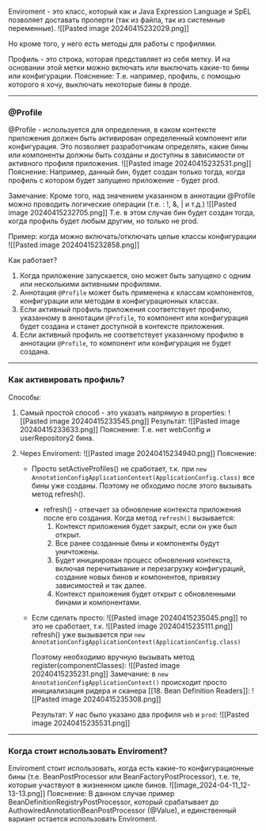 Enviroment - это класс, который как и Java Expression Language и SpEL позволяет доставать проперти (так из файла, так из системные переменные).
![[Pasted image 20240415232029.png]]

Но кроме того, у него есть методы для работы с профилями.

Профиль - это строка, которая представляет из себя метку. И на основании этой метки можно включать или выключать какие-то бины или конфигурации.
Пояснение: Т.е. например, профиль, с помощью которого я хочу, выключать некоторые бины в проде.

---

### @Profile

@Profile - используется для определения, в каком контексте приложения должен быть активирован определенный компонент или конфигурация. Это позволяет разработчикам определять, какие бины или компоненты должны быть созданы и доступны в зависимости от активного профиля приложения.
![[Pasted image 20240415232531.png]]
Пояснение: Например, данный бин, будет создан только тогда, когда профиль с котором будет запущено приложение - будет prod.

Замечание: Кроме того, над значением указанном в аннотации @Profile можно проводить логические операции (т.е. : !, &, | и т.д.)
![[Pasted image 20240415232705.png]]
	Т.е. в этом случае бин будет создан тогда, когда профиль будет любым другим, но только не prod.

Пример: когда можно включать/отключать целые классы конфигурации
![[Pasted image 20240415232858.png]]

Как работает?
1. Когда приложение запускается, оно может быть запущено с одним или несколькими активными профилями.
2. Аннотация `@Profile` может быть применена к классам компонентов, конфигурации или методам в конфигурационных классах.
3. Если активный профиль приложения соответствует профилю, указанному в аннотации `@Profile`, то компонент или конфигурация будет создана и станет доступной в контексте приложения.
4. Если активный профиль не соответствует указанному профилю в аннотации `@Profile`, то компонент или конфигурация не будет создана.

---

### Как активировать профиль?

Способы:
1. Самый простой способ - это указать напрямую в properties:
	![[Pasted image 20240415233545.png]]
	Результат:
	![[Pasted image 20240415233633.png]]
	Пояснение: Т.е. нет webConfig и userRepository2 бина.

2. Через Enviroment:
	![[Pasted image 20240415234940.png]]
	Пояснение: 
	- Просто setActiveProfiles() не сработает, т.к. при `new AnnotationConfigApplicationContext(ApplicationConfig.class)` все бины уже созданы. Поэтому не обходимо после этого вызывать метод refresh().
		- refresh() - отвечает за обновление контекста приложения после его создания.
			Когда метод `refresh()` вызывается:
			1. Контекст приложения будет закрыт, если он уже был открыт.
			2. Все ранее созданные бины и компоненты будут уничтожены.
			3. Будет инициирован процесс обновления контекста, включая перечитывание и перезагрузку конфигураций, создание новых бинов и компонентов, привязку зависимостей и так далее.
			4. Контекст приложения будет открыт с обновленными бинами и компонентами.

	- Если сделать просто:
		![[Pasted image 20240415235045.png]]
		то это не сработает, т.к. 
		![[Pasted image 20240415235111.png]]
		refresh() уже вызывается при `new AnnotationConfigApplicationContext(ApplicationConfig.class)`

		Поэтому необходимо вручную вызывать метод register(componentClasses):
		![[Pasted image 20240415235231.png]]
		Замечание: в `new AnnotationConfigApplicationContext()` происходит просто инициализация ридера и сканера [[18. Bean Definition Readers]]:
		![[Pasted image 20240415235308.png]]

		Результат: У нас было указано два профиля `web` и `prod`:
		![[Pasted image 20240415235531.png]]
		

---

### Когда стоит использовать Enviroment?

Enviroment стоит использовать, когда есть какие-то конфигурационные бины (т.е. BeanPostProcessor или BeanFactoryPostProcessor), т.е. те, которые участвуют в жизненном цикле бинов. 
![[image_2024-04-11_12-13-13.png]]
Пояснение: В данном случае пример BeanDefinitionRegistryPostProcessor, который срабатывает до AuthowiredAnnotationBeanPostProcessor (@Value), и единственный вариант остается использовать Enviroment.